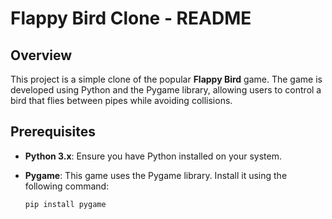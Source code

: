 # Flappy Bird Clone - README

## Overview
This project is a simple clone of the popular **Flappy Bird** game. The game is developed using Python and the Pygame library, allowing users to control a bird that flies between pipes while avoiding collisions. 

## Prerequisites

- **Python 3.x**: Ensure you have Python installed on your system.
- **Pygame**: This game uses the Pygame library. Install it using the following command:
  
  ```bash
  pip install pygame
